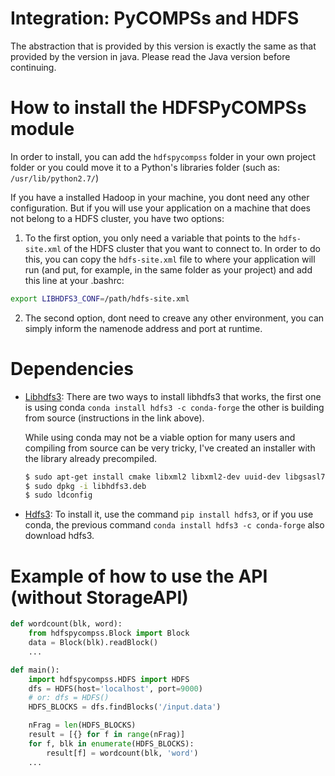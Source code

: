 # Integration: PyCOMPSs and HDFS

The abstraction that is provided by this version is exactly the same as that provided by the version in java. Please read the Java version before continuing.


# How to install the HDFSPyCOMPSs module

In order to install, you can add the `hdfspycompss` folder in your own project folder or you could move it to a Python's libraries folder (such as: `/usr/lib/python2.7/`)

If you have a installed Hadoop in your machine, you dont need any other configuration. But if you will use your application on a machine that does not belong to a HDFS cluster, you have two options: 

 1. To the first option, you only need a variable that points to the `hdfs-site.xml` of the HDFS cluster that you want to connect to. In order to do this, you can copy the `hdfs-site.xml` file to where your application will run (and put, for example, in the same folder as your project) and add this line at your .bashrc:

```bash
export LIBHDFS3_CONF=/path/hdfs-site.xml
```

2. The second option, dont need to creave any other environment, you can simply inform the namenode address and port at runtime.


# Dependencies

 - [Libhdfs3](https://github.com/ContinuumIO/libhdfs3-downstream/tree/master/libhdfs3):
    There are two ways to install libhdfs3 that works, the first one is using conda `conda install hdfs3 -c conda-forge` the other is building from source (instructions in the link above).

    While using conda may not be a viable option for many users and compiling from source can be very tricky, I've created an installer with the library already precompiled.

    ```bash
    $ sudo apt-get install cmake libxml2 libxml2-dev uuid-dev libgsasl7-dev libkrb5-dev
    $ sudo dpkg -i libhdfs3.deb
    $ sudo ldconfig
    ```

 - [Hdfs3](https://hdfs3.readthedocs.io/en/latest/index.html): To install it, use the command `pip install hdfs3`, or if you use conda, the previous command `conda install hdfs3 -c conda-forge` also download hdfs3.


# Example of how to use the API (without StorageAPI)

```python
def wordcount(blk, word):
    from hdfspycompss.Block import Block
    data = Block(blk).readBlock()
    ...

def main():
    import hdfspycompss.HDFS import HDFS
    dfs = HDFS(host='localhost', port=9000)
    # or: dfs = HDFS()
    HDFS_BLOCKS = dfs.findBlocks('/input.data')

    nFrag = len(HDFS_BLOCKS)
    result = [{} for f in range(nFrag)]
    for f, blk in enumerate(HDFS_BLOCKS):
        result[f] = wordcount(blk, 'word')
    ...
```






